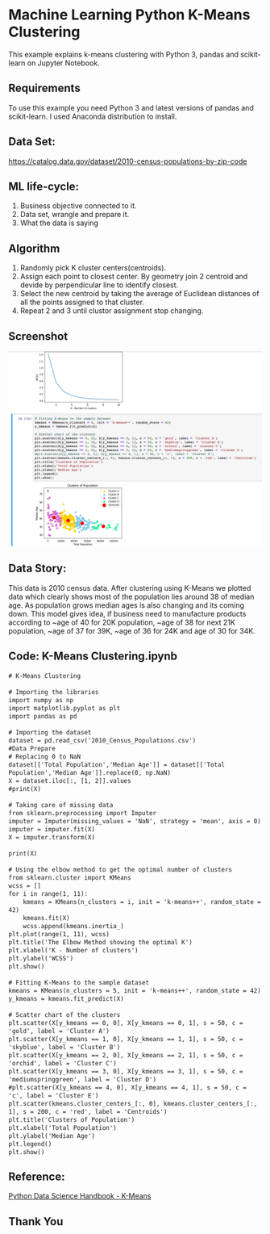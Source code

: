 # Machine Learning Python K-Means Clustering

This example explains k-means clustering with Python 3, pandas and scikit-learn on Jupyter Notebook.
## Requirements
To use this example you need Python 3 and latest versions of pandas and scikit-learn. I used Anaconda distribution to install.

## Data Set:
https://catalog.data.gov/dataset/2010-census-populations-by-zip-code

## ML life-cycle:
1.	Business objective connected to it.
2.	Data set, wrangle and prepare it.
3.	What the data is saying

## Algorithm
1.	Randomly pick K cluster centers(centroids). 
2.	Assign each point to closest center. By geometry join 2 centroid and devide by perpendicular line to identify closest.
3.	Select the new centroid by taking the average of Euclidean distances of all the points assigned to that cluster.
4.	Repeat 2 and 3 until clustor assignment stop changing.

## Screenshot</br>
<img src="images/K-Means Clustering 2018-08-25 03-01-14.png">

## Data Story:
This data is 2010 census data. After clustering using K-Means we plotted data which clearly shows most of the population lies around 38 of median age. As population grows median ages is also changing and its coming down. This model gives idea, if business need to manufacture products according to ~age of 40 for 20K population, ~age of 38 for next 21K population, ~age of 37 for 39K, ~age of 36 for 24K and age of 30 for 34K.
## Code: K-Means Clustering.ipynb
```
# K-Means Clustering

# Importing the libraries
import numpy as np
import matplotlib.pyplot as plt
import pandas as pd

# Importing the dataset
dataset = pd.read_csv('2010_Census_Populations.csv')
#Data Prepare
# Replacing 0 to NaN
dataset[['Total Population','Median Age']] = dataset[['Total Population','Median Age']].replace(0, np.NaN)
X = dataset.iloc[:, [1, 2]].values
#print(X)

# Taking care of missing data
from sklearn.preprocessing import Imputer
imputer = Imputer(missing_values = 'NaN', strategy = 'mean', axis = 0)
imputer = imputer.fit(X)
X = imputer.transform(X)

print(X)

# Using the elbow method to get the optimal number of clusters
from sklearn.cluster import KMeans
wcss = []
for i in range(1, 11):
    kmeans = KMeans(n_clusters = i, init = 'k-means++', random_state = 42)
    kmeans.fit(X)
    wcss.append(kmeans.inertia_)
plt.plot(range(1, 11), wcss)
plt.title('The Elbow Method showing the optimal K')
plt.xlabel('K - Number of clusters')
plt.ylabel('WCSS')
plt.show()

# Fitting K-Means to the sample dataset
kmeans = KMeans(n_clusters = 5, init = 'k-means++', random_state = 42)
y_kmeans = kmeans.fit_predict(X)

# Scatter chart of the clusters
plt.scatter(X[y_kmeans == 0, 0], X[y_kmeans == 0, 1], s = 50, c = 'gold', label = 'Cluster A')
plt.scatter(X[y_kmeans == 1, 0], X[y_kmeans == 1, 1], s = 50, c = 'skyblue', label = 'Cluster B')
plt.scatter(X[y_kmeans == 2, 0], X[y_kmeans == 2, 1], s = 50, c = 'orchid', label = 'Cluster C')
plt.scatter(X[y_kmeans == 3, 0], X[y_kmeans == 3, 1], s = 50, c = 'mediumspringgreen', label = 'Cluster D')
#plt.scatter(X[y_kmeans == 4, 0], X[y_kmeans == 4, 1], s = 50, c = 'c', label = 'Cluster E')
plt.scatter(kmeans.cluster_centers_[:, 0], kmeans.cluster_centers_[:, 1], s = 200, c = 'red', label = 'Centroids')
plt.title('Clusters of Population')
plt.xlabel('Total Population')
plt.ylabel('Median Age')
plt.legend()
plt.show()
```
## Reference:
[Python Data Science Handbook - K-Means](https://colab.research.google.com/github/jakevdp/PythonDataScienceHandbook/blob/master/notebooks/05.11-K-Means.ipynb)

## Thank You

